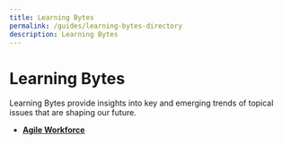 ```yaml
---
title: Learning Bytes
permalink: /guides/learning-bytes-directory
description: Learning Bytes
---
```

# Learning Bytes

Learning Bytes provide insights into key and emerging trends of topical issues that are shaping our future.

- [**Agile Workforce**](/guides/business/management/agile-workforce)
